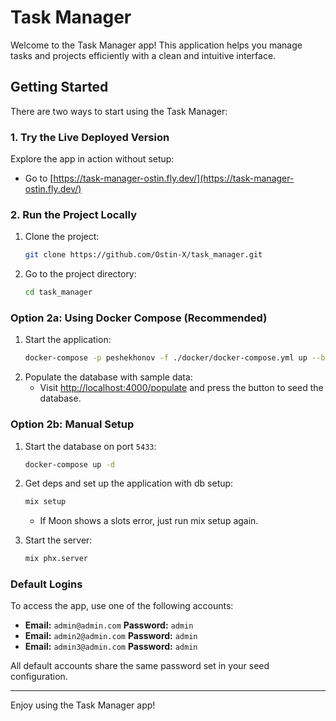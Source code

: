 # Task Manager

Welcome to the Task Manager app! This application helps you manage tasks and projects efficiently with a clean and intuitive interface.

## Getting Started

There are two ways to start using the Task Manager:

### 1. Try the Live Deployed Version

Explore the app in action without setup:

- Go to [https://task-manager-ostin.fly.dev/](https://task-manager-ostin.fly.dev/)

### 2. Run the Project Locally

1. Clone the project:
    ```bash
    git clone https://github.com/Ostin-X/task_manager.git
    ```
2. Go to the project directory:
    ```bash
    cd task_manager
    ```
   
### Option 2a: Using Docker Compose (Recommended)

1. Start the application:
   ```bash
   docker-compose -p peshekhonov -f ./docker/docker-compose.yml up --build -d
   ```
2. Populate the database with sample data:
    - Visit [http://localhost:4000/populate](http://localhost:4000/populate) and press the button to seed the database.

### Option 2b: Manual Setup

1. Start the database on port `5433`:
   ```bash
   docker-compose up -d
   ```

2. Get deps and set up the application with db setup:
    ```bash
    mix setup
   ```

   - If Moon shows a slots error, just run mix setup again.

3. Start the server:
   ```bash
   mix phx.server
   ```

### Default Logins

To access the app, use one of the following accounts:

- **Email:** `admin@admin.com` **Password:** `admin`
- **Email:** `admin2@admin.com` **Password:** `admin`
- **Email:** `admin3@admin.com` **Password:** `admin`

All default accounts share the same password set in your seed configuration.

---

Enjoy using the Task Manager app!
